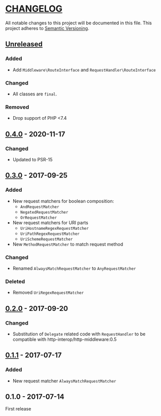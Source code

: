 # [CHANGELOG](http://keepachangelog.com/)
All notable changes to this project will be documented in this file.
This project adheres to [Semantic Versioning](http://semver.org/).

## [Unreleased]

### Added
- Add `Middleware\RouteInterface` and `RequestHandler\RouteInterface`

### Changed
- All classes are `final`.

### Removed
- Drop support of PHP <7.4

## [0.4.0] - 2020-11-17

### Changed
- Updated to PSR-15

## [0.3.0] - 2017-09-25

### Added
- New request matchers for boolean composition:
  * `AndRequestMatcher`
  * `NegatedRequestMatcher`
  * `OrRequestMatcher`
- New request matchers for URI parts
  * `UriHostnameRegexRequestMatcher`
  * `UriPathRegexRequestMatcher`
  * `UriSchemeRequestMatcher`
- New `MethodRequestMatcher` to match request method

### Changed
- Renamed `AlwaysMatchRequestMatcher` to `AnyRequestMatcher`

### Deleted
- Removed `UriRegexRequestMatcher`

## [0.2.0] - 2017-09-20

### Changed
- Substitution of `Delegate` related code with `RequestHandler` to be compatible with
  http-interop/http-middleware:0.5

## [0.1.1] - 2017-07-17

### Added
- New request matcher `AlwaysMatchRequestMatcher`

## 0.1.0 - 2017-07-14

First release

[Unreleased]: https://github.com/ajgarlag/psr15-router/compare/0.5.0...master
[0.5.0]: https://github.com/ajgarlag/psr15-router/compare/0.4.0...0.5.0
[0.4.0]: https://github.com/ajgarlag/psr15-router/compare/0.3.0...0.4.0
[0.3.0]: https://github.com/ajgarlag/psr15-router/compare/0.2.0...0.3.0
[0.2.0]: https://github.com/ajgarlag/psr15-router/compare/0.1.1...0.2.0
[0.1.1]: https://github.com/ajgarlag/psr15-router/compare/0.1.0...0.1.1
